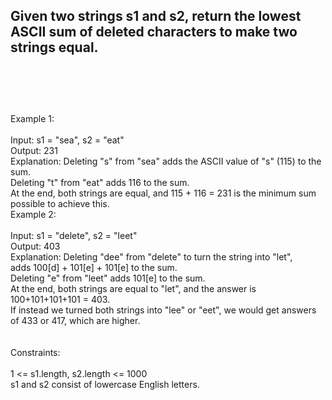 ## Given two strings s1 and s2, return the lowest ASCII sum of deleted characters to make two strings equal. <br> <br> <br> <br> 
Example 1: <br> <br> 
Input: s1 = "sea", s2 = "eat" <br> 
Output: 231 <br> 
Explanation: Deleting "s" from "sea" adds the ASCII value of "s" (115) to the sum. <br> 
Deleting "t" from "eat" adds 116 to the sum. <br> 
At the end, both strings are equal, and 115 + 116 = 231 is the minimum sum possible to achieve this. <br> 
Example 2: <br> <br> 
Input: s1 = "delete", s2 = "leet" <br> 
Output: 403 <br> 
Explanation: Deleting "dee" from "delete" to turn the string into "let", <br> 
adds 100[d] + 101[e] + 101[e] to the sum. <br> 
Deleting "e" from "leet" adds 101[e] to the sum. <br> 
At the end, both strings are equal to "let", and the answer is 100+101+101+101 = 403. <br> 
If instead we turned both strings into "lee" or "eet", we would get answers of 433 or 417, which are higher. <br> <br> <br> 
Constraints: <br> <br> 
1 <= s1.length, s2.length <= 1000 <br> 
s1 and s2 consist of lowercase English letters. <br> 
